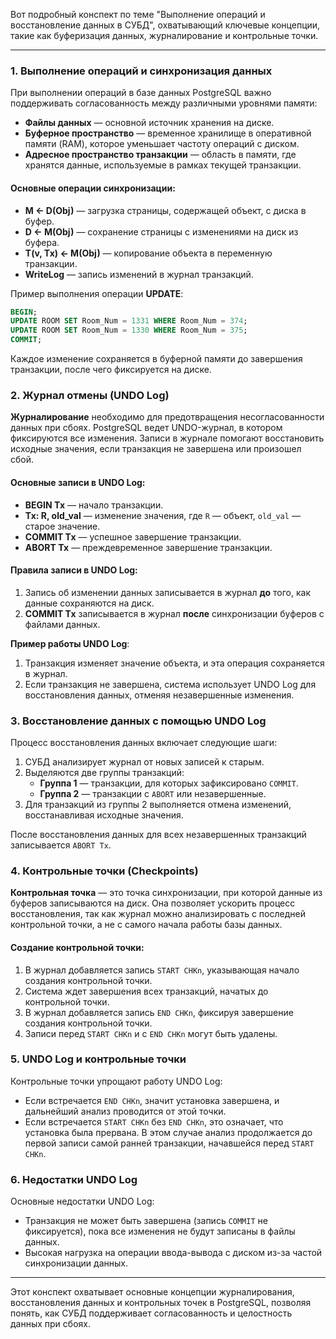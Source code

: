 Вот подробный конспект по теме "Выполнение операций и восстановление данных в СУБД", охватывающий ключевые концепции, такие как буферизация данных, журналирование и контрольные точки.

---

### 1. Выполнение операций и синхронизация данных

При выполнении операций в базе данных PostgreSQL важно поддерживать согласованность между различными уровнями памяти:
- **Файлы данных** — основной источник хранения на диске.
- **Буферное пространство** — временное хранилище в оперативной памяти (RAM), которое уменьшает частоту операций с диском.
- **Адресное пространство транзакции** — область в памяти, где хранятся данные, используемые в рамках текущей транзакции.

#### Основные операции синхронизации:
- **M ← D(Obj)** — загрузка страницы, содержащей объект, с диска в буфер.
- **D ← M(Obj)** — сохранение страницы с изменениями на диск из буфера.
- **T(v, Tx) ← M(Obj)** — копирование объекта в переменную транзакции.
- **WriteLog** — запись изменений в журнал транзакций.

Пример выполнения операции **UPDATE**:
```sql
BEGIN;
UPDATE ROOM SET Room_Num = 1331 WHERE Room_Num = 374;
UPDATE ROOM SET Room_Num = 1330 WHERE Room_Num = 375;
COMMIT;
```
Каждое изменение сохраняется в буферной памяти до завершения транзакции, после чего фиксируется на диске.

### 2. Журнал отмены (UNDO Log)

**Журналирование** необходимо для предотвращения несогласованности данных при сбоях. PostgreSQL ведет UNDO-журнал, в котором фиксируются все изменения. Записи в журнале помогают восстановить исходные значения, если транзакция не завершена или произошел сбой.

#### Основные записи в UNDO Log:
- **BEGIN Tx** — начало транзакции.
- **Tx: R, old_val** — изменение значения, где `R` — объект, `old_val` — старое значение.
- **COMMIT Tx** — успешное завершение транзакции.
- **ABORT Tx** — преждевременное завершение транзакции.

#### Правила записи в UNDO Log:
1. Запись об изменении данных записывается в журнал **до** того, как данные сохраняются на диск.
2. **COMMIT Tx** записывается в журнал **после** синхронизации буферов с файлами данных.

**Пример работы UNDO Log**:
1. Транзакция изменяет значение объекта, и эта операция сохраняется в журнал.
2. Если транзакция не завершена, система использует UNDO Log для восстановления данных, отменяя незавершенные изменения.

### 3. Восстановление данных с помощью UNDO Log

Процесс восстановления данных включает следующие шаги:
1. СУБД анализирует журнал от новых записей к старым.
2. Выделяются две группы транзакций:
   - **Группа 1** — транзакции, для которых зафиксировано `COMMIT`.
   - **Группа 2** — транзакции с `ABORT` или незавершенные.
3. Для транзакций из группы 2 выполняется отмена изменений, восстанавливая исходные значения.

После восстановления данных для всех незавершенных транзакций записывается `ABORT Tx`.

### 4. Контрольные точки (Checkpoints)

**Контрольная точка** — это точка синхронизации, при которой данные из буферов записываются на диск. Она позволяет ускорить процесс восстановления, так как журнал можно анализировать с последней контрольной точки, а не с самого начала работы базы данных.

#### Создание контрольной точки:
1. В журнал добавляется запись `START CHKn`, указывающая начало создания контрольной точки.
2. Система ждет завершения всех транзакций, начатых до контрольной точки.
3. В журнал добавляется запись `END CHKn`, фиксируя завершение создания контрольной точки.
4. Записи перед `START CHKn` и с `END CHKn` могут быть удалены.

### 5. UNDO Log и контрольные точки

Контрольные точки упрощают работу UNDO Log:
- Если встречается `END CHKn`, значит установка завершена, и дальнейший анализ проводится от этой точки.
- Если встречается `START CHKn` без `END CHKn`, это означает, что установка была прервана. В этом случае анализ продолжается до первой записи самой ранней транзакции, начавшейся перед `START CHKn`.

### 6. Недостатки UNDO Log

Основные недостатки UNDO Log:
- Транзакция не может быть завершена (запись `COMMIT` не фиксируется), пока все изменения не будут записаны в файлы данных.
- Высокая нагрузка на операции ввода-вывода с диском из-за частой синхронизации данных.

---

Этот конспект охватывает основные концепции журналирования, восстановления данных и контрольных точек в PostgreSQL, позволяя понять, как СУБД поддерживает согласованность и целостность данных при сбоях.